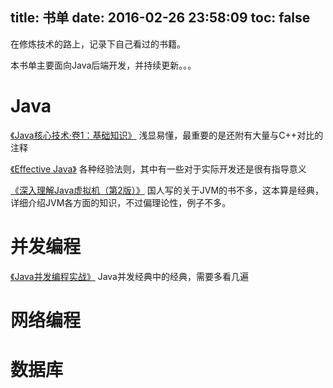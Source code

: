 title: 书单
date: 2016-02-26 23:58:09
toc: false
---

在修炼技术的路上，记录下自己看过的书籍。

本书单主要面向Java后端开发，并持续更新。。。

# Java

[《Java核心技术·卷1：基础知识》](https://book.douban.com/subject/25762168) 浅显易懂，最重要的是还附有大量与C++对比的注释

[《Effective Java》](https://book.douban.com/subject/3360807) 各种经验法则，其中有一些对于实际开发还是很有指导意义

[《深入理解Java虚拟机（第2版）》](https://book.douban.com/subject/24722612/) 国人写的关于JVM的书不多，这本算是经典，详细介绍JVM各方面的知识，不过偏理论性，例子不多。

# 并发编程

[《Java并发编程实战》](https://book.douban.com/subject/10484692/) Java并发经典中的经典，需要多看几遍


# 网络编程


# 数据库


